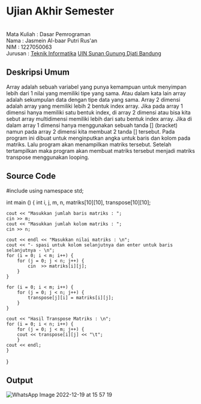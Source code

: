 # Ujian Akhir Semester 
<br>Mata Kuliah 	: Dasar Pemrograman
<br> Nama		: Jasmein Al-baar Putri Rus'an
<br>NIM		: 1227050063
<br>Jurusan		: [Teknik Informatika](http://if.uinsgd.ac.id/) [UIN Sunan Gunung Djati Bandung](https://uinsgd.ac.id/) 

## Deskripsi Umum
  Array adalah sebuah variabel yang punya kemampuan untuk menyimpan lebih dari 1 nilai yang memiliki tipe yang sama. Atau dalam kata lain array adalah sekumpulan data dengan tipe data yang sama.
  Array 2 dimensi adalah array yang memiliki lebih 2 bentuk index array. Jika pada array 1 dimensi hanya memiliki satu bentuk index, di array 2 dimensi atau bisa kita sebut array multidimensi memiliki lebih dari satu bentuk index array. Jika di dalam array 1 dimensi hanya menggunakan sebuah tanda [] (bracket) namun pada array 2 dimensi kita membuat 2 tanda [] tersebut.
  Pada program ini dibuat untuk menginputkan angka untuk baris dan kolom pada matriks. Lalu program akan menampilkan matriks tersebut. Setelah tertampilkan maka program akan membuat matriks tersebut menjadi matriks transpose menggunakan looping.
  
## Source Code
#include <iostream>
using namespace std;

int main () {
	int i, j, m, n, matriks[10][10], transpose[10][10];

	cout << "Masukkan jumlah baris matriks : ";
	cin >> m;
	cout << "Masukkan jumlah kolom matriks : ";
	cin >> n;

	cout << endl << "Masukkan nilai matriks : \n";
    cout << "- spasi untuk kolom selanjutnya dan enter untuk baris selanjutnya - \n";
	for (i = 0; i < m; i++) {
		for (j = 0; j < n; j++) {
    		cin  >> matriks[i][j];
    	}
	}

	for (i = 0; i < m; i++) {
    	for (j = 0; j < n; j++) {
    		transpose[j][i] = matriks[i][j];
    	}
	}

	cout << "Hasil Transpose Matriks : \n";
	for (i = 0; i < n; i++) {
    	for (j = 0; j < m; j++) {
    	cout << transpose[i][j] << "\t";
    	}
    cout << endl;
	}
}
  
## Output
  ![WhatsApp Image 2022-12-19 at 15 57 19](https://user-images.githubusercontent.com/120997021/208386845-e6d56b9a-ddcf-4f8f-9175-76063968306d.jpeg)


  

